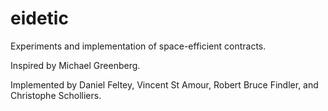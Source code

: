 eidetic
===

Experiments and implementation of space-efficient contracts.

Inspired by Michael Greenberg.

Implemented by Daniel Feltey, Vincent St Amour, Robert Bruce Findler, and
 Christophe Scholliers.
